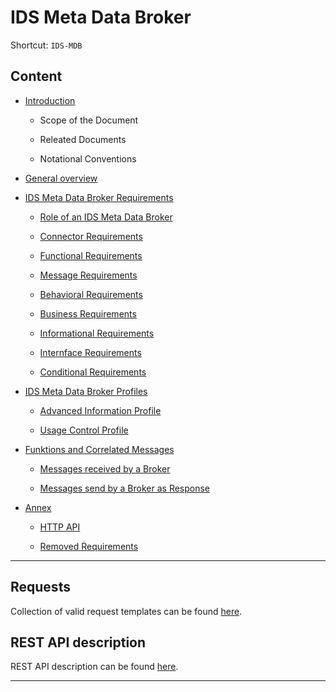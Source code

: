 # IDS Meta Data Broker

Shortcut: `IDS-MDB`

## Content

- [Introduction](./Introduction.md) <p>
  - Scope of the Document<p>
  - Releated Documents <p>
  - Notational Conventions<p>
- [General overview](./GeneralOverview.md)<p>
- [IDS Meta Data Broker Requirements](./IDSMetaDataBrokerRequirements)<p>
   - [Role of an IDS Meta Data Broker](./IDSMetaDataBrokerRequirements/RoleOfAnIDSMetaDataBroker.md)<p>
   - [Connector Requirements](./IDSMetaDataBrokerRequirements/ConnectorRequirements.md)<p>
   - [Functional Requirements](./IDSMetaDataBrokerRequirements/FunctionalRequirements.md)<p>
   - [Message Requirements](./IDSMetaDataBrokerRequirements/MessageRequirements.md)<p>
   - [Behavioral Requirements](./IDSMetaDataBrokerRequirements/BehavioralRequirements.md)<p>
   - [Business Requirements](./IDSMetaDataBrokerRequirements/BusinessRequirements.md)<p>
   - [Informational Requirements](./IDSMetaDataBrokerRequirements/InformationalRequirements.md)<p>
   - [Internface Requirements](./IDSMetaDataBrokerRequirements/InterfaceRequirements.md)<p>
   - [Conditional Requirements](./IDSMetaDataBrokerRequirements/ConditionalRequirements.md)<p>
- [IDS Meta Data Broker Profiles](./IDSMetaDataBrokerProfiles)<p>
   - [Advanced Information Profile](./IDSMetaDataBrokerProfiles/AdvancedInformationProfile.md)<p>
   - [Usage Control Profile](./IDSMetaDataBrokerProfiles/UsageControlProfile.md)<p>
- [Funktions and Correlated Messages](./FunctionsAndCorrelatedMessages)<p>
   - [Messages received by a Broker](./FunctionsAndCorrelatedMessages/MessagesReceivedByABroker.md)<p>
   - [Messages send by a Broker as Response](./FunctionsAndCorrelatedMessages/MessagesSendByABrokerAsResponse.md)<p>
- [Annex](./Annex)<p>
   - [HTTP API](./Annex/HTTP.API.md)<p>
   - [Removed Requirements](./Annex/RemovedRequirements.md)<p>

---

## Requests

Collection of valid request templates can be found [here](./requests/README.md).

## REST API description

REST API description can be found
 [here](https://app.swaggerhub.com/apis/IDS_Association/IDSMetaDataBroker).

---
